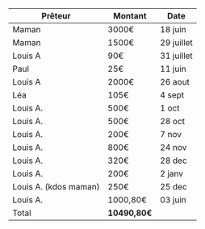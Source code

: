 
| Prêteur               | Montant       | Date       |
| --------------------- | ------------- | ---------- |
| Maman                 | 3000€         | 18 juin    |
| Maman                 | 1500€         | 29 juillet |
| Louis A               | 90€           | 31 juillet |
| Paul                  | 25€           | 11 juin    |
| Louis A               | 2000€         | 26 aout    |
| Léa                   | 105€          | 4 sept     |
| Louis A.              | 500€          | 1 oct      |
| Louis A.              | 500€          | 28 oct     |
| Louis A.              | 200€          | 7 nov      |
| Louis A.              | 800€          | 24 nov     |
| Louis A.              | 320€          | 28 dec     |
| Louis A.              | 200€          | 2 janv     |
| Louis A. (kdos maman) | 250€          | 25 dec     |
| Louis A.              | 1000,80€      | 03 juin    |
| Total                 | **10490,80€** |            |
